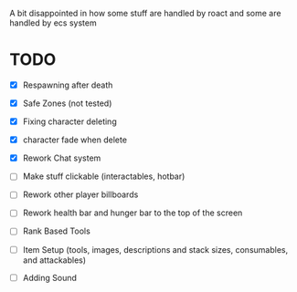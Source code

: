 A bit disappointed in how some stuff are handled by roact and some are handled by ecs system

# TODO

- [x] Respawning after death

- [x] Safe Zones (not tested)

- [x] Fixing character deleting

- [x] character fade when delete

- [x] Rework Chat system


- [ ] Make stuff clickable (interactables, hotbar)

- [ ] Rework other player billboards

- [ ] Rework health bar and hunger bar to the top of the screen

- [ ] Rank Based Tools

- [ ] Item Setup (tools, images, descriptions and stack sizes, consumables, and attackables)

- [ ] Adding Sound